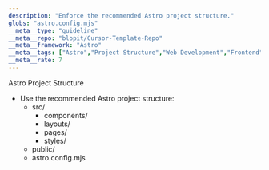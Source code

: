 ```yaml
---
description: "Enforce the recommended Astro project structure."
globs: "astro.config.mjs"
__meta__type: "guideline"
__meta__repo: "blopit/Cursor-Template-Repo"
__meta__framework: "Astro"
__meta__tags: ["Astro","Project Structure","Web Development","Frontend","Best Practices"]
__meta__rate: 7
---
```

Astro Project Structure

- Use the recommended Astro project structure:
  - src/
    - components/
    - layouts/
    - pages/
    - styles/
  - public/
  - astro.config.mjs